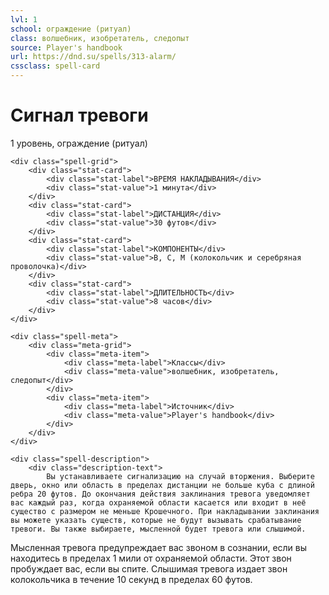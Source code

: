 ```yaml
---
lvl: 1
school: ограждение (ритуал)
class: волшебник, изобретатель, следопыт
source: Player's handbook
url: https://dnd.su/spells/313-alarm/
cssclass: spell-card
---
```


<div class="spell-container">
    <div class="spell-header">
        <h1 class="spell-name">Сигнал тревоги</h1>
        <div class="spell-level">1 уровень, ограждение (ритуал)</div>
    </div>
    
    <div class="spell-grid">
        <div class="stat-card">
            <div class="stat-label">ВРЕМЯ НАКЛАДЫВАНИЯ</div>
            <div class="stat-value">1 минута</div>
        </div>
        <div class="stat-card">
            <div class="stat-label">ДИСТАНЦИЯ</div>
            <div class="stat-value">30 футов</div>
        </div>
        <div class="stat-card">
            <div class="stat-label">КОМПОНЕНТЫ</div>
            <div class="stat-value">В, С, М (колокольчик и серебряная проволочка)</div>
        </div>
        <div class="stat-card">
            <div class="stat-label">ДЛИТЕЛЬНОСТЬ</div>
            <div class="stat-value">8 часов</div>
        </div>
    </div>
    
    <div class="spell-meta">
        <div class="meta-grid">
            <div class="meta-item">
                <div class="meta-label">Классы</div>
                <div class="meta-value">волшебник, изобретатель, следопыт</div>
            </div>
            <div class="meta-item">
                <div class="meta-label">Источник</div>
                <div class="meta-value">Player's handbook</div>
            </div>
        </div>
    </div>
    
    <div class="spell-description">
        <div class="description-text">
            Вы устанавливаете сигнализацию на случай вторжения. Выберите дверь, окно или область в пределах дистанции не больше куба с длиной ребра 20 футов. До окончания действия заклинания тревога уведомляет вас каждый раз, когда охраняемой области касается или входит в неё существо с размером не меньше Крошечного. При накладывании заклинания вы можете указать существ, которые не будут вызывать срабатывание тревоги. Вы также выбираете, мысленной будет тревога или слышимой.
Мысленная тревога предупреждает вас звоном в сознании, если вы находитесь в пределах 1 мили от охраняемой области. Этот звон пробуждает вас, если вы спите.
Слышимая тревога издает звон колокольчика в течение 10 секунд в пределах 60 футов.
        </div>
    </div>
</div>